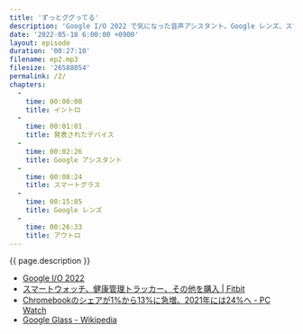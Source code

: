 ```yaml
---
title: 'ずっとググってる'
description: 'Google I/O 2022 で気になった音声アシスタント、Google レンズ、スマートグラスなどについてお話しました。'
date: '2022-05-18 6:00:00 +0900'
layout: episode
duration: '00:27:10'
filename: ep2.mp3
filesize: '26588054'
permalink: /2/
chapters:
  -
    time: 00:00:00
    title: イントロ
  -
    time: 00:01:01
    title: 発表されたデバイス
  -
    time: 00:02:26
    title: Google アシスタント
  -
    time: 00:08:24
    title: スマートグラス
  -
    time: 00:15:05
    title: Google レンズ
  -
    time: 00:26:33
    title: アウトロ
---
```


{{ page.description }}

- [Google I/O 2022](https://io.google/2022/intl/ja/)
- [スマートウォッチ、健康管理トラッカー、その他を購入 \| Fitbit](https://www.fitbit.com/global/jp/products?utm_medium=sem&utm_source=google&utm_campaign=JP_PF_ROAS&gclid=CjwKCAjw7IeUBhBbEiwADhiEMV941XUujKlptoUewcyc5SGO-Jp8cnagJYVV4mdJmGpgDFkIh0I9wBoCHuEQAvD_BwE&gclsrc=aw.ds)
- [Chromebookのシェアが1%から13%に急増。2021年には24%へ - PC Watch](https://pc.watch.impress.co.jp/docs/news/1284496.html)
- [Google Glass - Wikipedia](https://ja.wikipedia.org/wiki/Google_Glass)
